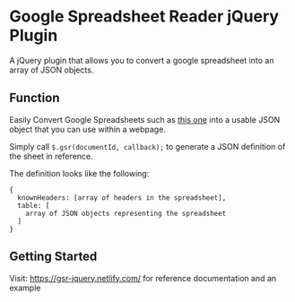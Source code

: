 # Google Spreadsheet Reader jQuery Plugin
A jQuery plugin that allows you to convert a google spreadsheet into an array of JSON objects.

## Function

Easily Convert Google Spreadsheets such as [this one](https://docs.google.com/spreadsheets/u/1/d/13Ouk8KlnEn954LSSxscQEnmqOkM9R3A4Iy2pof_RdJQ/edit?usp=sharing) into a usable JSON object that you can use within a webpage.

Simply call `$.gsr(documentId, callback);` to generate a JSON definition of the sheet in reference.

The definition looks like the following:

```
{
  knownHeaders: [array of headers in the spreadsheet],
  table: [
    array of JSON objects representing the spreadsheet
  ]
}
```

## Getting Started

Visit: https://gsr-jquery.netlify.com/ for reference documentation and an example
